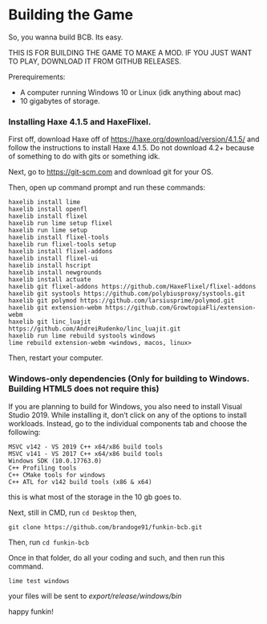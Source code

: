 # Building the Game

So, you wanna build BCB. Its easy.

THIS IS FOR BUILDING THE GAME TO MAKE A MOD. IF YOU JUST WANT TO PLAY, DOWNLOAD IT FROM GITHUB RELEASES.

Prerequirements:
- A computer running Windows 10 or Linux (idk anything about mac)
- 10 gigabytes of storage.

### Installing Haxe 4.1.5 and HaxeFlixel.

First off, download Haxe off of https://haxe.org/download/version/4.1.5/ and follow the instructions to install Haxe 4.1.5. Do not download 4.2+ because of something to do with gits or something idk.

Next, go to https://git-scm.com and download git for your OS.

Then, open up command prompt and run these commands:

```
haxelib install lime
haxelib install openfl
haxelib install flixel
haxelib run lime setup flixel
haxelib run lime setup
haxelib install flixel-tools
haxelib run flixel-tools setup
haxelib install flixel-addons
haxelib install flixel-ui
haxelib install hscript
haxelib install newgrounds
haxelib install actuate
haxelib git flixel-addons https://github.com/HaxeFlixel/flixel-addons
haxelib git systools https://github.com/polybiusproxy/systools.git
haxelib git polymod https://github.com/larsiusprime/polymod.git
haxelib git extension-webm https://github.com/GrowtopiaFli/extension-webm
haxelib git linc_luajit https://github.com/AndreiRudenko/linc_luajit.git
haxelib run lime rebuild systools windows
lime rebuild extension-webm <windows, macos, linux>
```

Then, restart your computer.

### Windows-only dependencies (Only for building to Windows. Building HTML5 does not require this)

If you are planning to build for Windows, you also need to install Visual Studio 2019. While installing it, don’t click on any of the options to install workloads. Instead, go to the individual components tab and choose the following:


    MSVC v142 - VS 2019 C++ x64/x86 build tools
    MSVC v141 - VS 2017 C++ x64/x86 build tools
    Windows SDK (10.0.17763.0)
    C++ Profiling tools
    C++ CMake tools for windows
    C++ ATL for v142 build tools (x86 & x64)

this is what most of the storage in the 10 gb goes to.

Next, still in CMD, run ```cd Desktop``` then,

```
git clone https://github.com/brandoge91/funkin-bcb.git
```

Then, run ```cd funkin-bcb```

Once in that folder, do all your coding and such, and then run this command.

```lime test windows```

your files will be sent to *export/release/windows/bin*

happy funkin!

